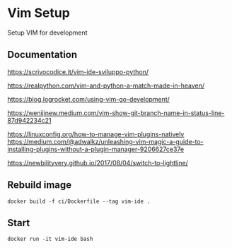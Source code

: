 # Vim Setup

Setup VIM for development

## Documentation

<https://scrivocodice.it/vim-ide-sviluppo-python/>

<https://realpython.com/vim-and-python-a-match-made-in-heaven/>

<https://blog.logrocket.com/using-vim-go-development/>

<https://wenijinew.medium.com/vim-show-git-branch-name-in-status-line-87d942234c21>

<https://linuxconfig.org/how-to-manage-vim-plugins-natively>
<https://medium.com/@adwalkz/unleashing-vim-magic-a-guide-to-installing-plugins-without-a-plugin-manager-9206627ce37e>

<https://newbilityvery.github.io/2017/08/04/switch-to-lightline/>

## Rebuild image

```docker build -f ci/Dockerfile --tag vim-ide .```

## Start

```docker run -it vim-ide bash```
